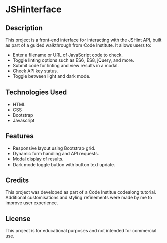 # JSHinterface

## Description
This project is a front-end interface for interacting with the JSHint API, built as part of a guided walkthrough from Code Institute. It allows users to:
- Enter a filename or URL of JavaScript code to check.
- Toggle linting options such as ES6, ES8, jQuery, and more.
- Submit code for linting and view results in a modal.
- Check API key status.
- Toggle between light and dark mode.

## Technologies Used
- HTML
- CSS
- Bootstrap
- Javascript

## Features
- Responsive layout using Bootstrap grid.
- Dynamic form handling and API requests.
- Modal display of results.
- Dark mode toggle button with button text update.

## Credits

This project was developed as part of a Code Institue codealong tutorial. Additional customisations and styling refinements were made by me to improve user experience.

## License
This project is for educational purposes and not intended for commercial use.